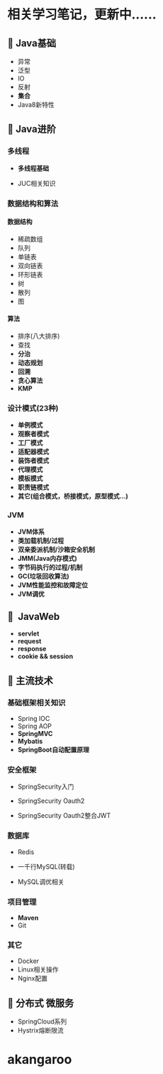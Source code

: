 # 相关学习笔记，更新中......

## :bookmark_tabs: Java基础

- 异常
- 泛型
- IO
- 反射
- **集合**
- Java8新特性



## :blue_book: Java进阶

### 多线程

- **多线程基础**

- JUC相关知识



### 数据结构和算法

#### 数据结构

- 稀疏数组
- 队列
- 单链表
- 双向链表
- 环形链表
- 树
- 散列
- 图

#### 算法

- 排序(八大排序)
- 查找
- **分治**
- **动态规划**
- **回溯**
- **贪心算法**
- **KMP**



### 设计模式(23种)

- **单例模式**
- **观察者模式**
- **工厂模式**
- **适配器模式**
- **装饰者模式**
- **代理模式**
- **模板模式**
- **职责链模式**
- **其它(组合模式，桥接模式，原型模式...)**



### JVM

- **JVM体系**
- **类加载机制/过程**
- **双亲委派机制/沙箱安全机制**
- **JMM(Java内存模式)**
- **字节码执行的过程/机制**
- **GC(垃圾回收算法)**
- **JVM性能监控和故障定位**
- **JVM调优**



## :orange_book: ​ JavaWeb

- **servlet**
- **request**
- **response**
- **cookie && session**



## :closed_book: 主流技术

### 基础框架相关知识

- Spring IOC
- Spring AOP
- **SpringMVC**
- **Mybatis**
- **SpringBoot自动配置原理**



### 安全框架

- SpringSecurity入门

- SpringSecurity Oauth2

- SpringSecurity Oauth2整合JWT

  


### 数据库

- Redis

- 一千行MySQL(转载)

- MySQL调优相关

  

### 项目管理

- **Maven**
- Git



### 其它

- Docker
- Linux相关操作
- Nginx配置



## :green_book: 分布式 微服务

- SpringCloud系列
- Hystrix熔断限流


# akangaroo
